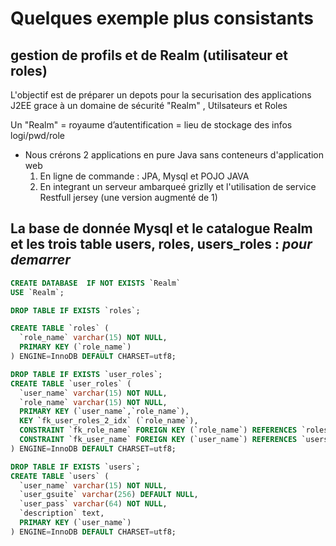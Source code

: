# Quelques exemple plus consistants

## gestion de profils et de Realm (utilisateur et roles)

L'objectif est de préparer un depots pour la securisation des applications J2EE grace à un domaine de sécurité "Realm" , Utilsateurs et Roles 

Un "Realm" = royaume d’autentification = lieu de stockage des infos logi/pwd/role

* Nous crérons 2 applications en pure Java sans conteneurs d'application web
  1. En ligne de commande : JPA, Mysql et POJO JAVA
  2. En integrant un serveur ambarqueé grizlly et l'utilisation de service Restfull jersey (une version augmenté de 1)

## La base de donnée Mysql et le catalogue Realm et les trois table users, roles, users_roles : _pour demarrer_

```SQL
CREATE DATABASE  IF NOT EXISTS `Realm` 
USE `Realm`;

DROP TABLE IF EXISTS `roles`;

CREATE TABLE `roles` (
  `role_name` varchar(15) NOT NULL,
  PRIMARY KEY (`role_name`)
) ENGINE=InnoDB DEFAULT CHARSET=utf8;

DROP TABLE IF EXISTS `user_roles`;
CREATE TABLE `user_roles` (
  `user_name` varchar(15) NOT NULL,
  `role_name` varchar(15) NOT NULL,
  PRIMARY KEY (`user_name`,`role_name`),
  KEY `fk_user_roles_2_idx` (`role_name`),
  CONSTRAINT `fk_role_name` FOREIGN KEY (`role_name`) REFERENCES `roles` (`role_name`) ON DELETE NO ACTION ON UPDATE NO ACTION,
  CONSTRAINT `fk_user_name` FOREIGN KEY (`user_name`) REFERENCES `users` (`user_name`) ON DELETE NO ACTION ON UPDATE NO ACTION
) ENGINE=InnoDB DEFAULT CHARSET=utf8;

DROP TABLE IF EXISTS `users`;
CREATE TABLE `users` (
  `user_name` varchar(15) NOT NULL,
  `user_gsuite` varchar(256) DEFAULT NULL,
  `user_pass` varchar(64) NOT NULL,
  `description` text,
  PRIMARY KEY (`user_name`)
) ENGINE=InnoDB DEFAULT CHARSET=utf8;
```